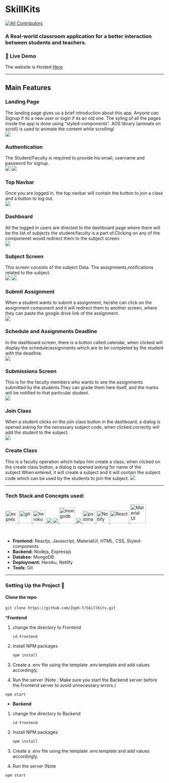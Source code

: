# SkillKits
<!-- ALL-CONTRIBUTORS-BADGE:START - Do not remove or modify this section -->
[![All Contributors](https://img.shields.io/badge/all_contributors-2-orange.svg?style=flat-square)](#contributors-)
<!-- ALL-CONTRIBUTORS-BADGE:END -->
### A Real-world classroom application for a better interaction between students and teachers.

### 🔗 Live Demo

The website is Hosted [Here](https://skillkits.netlify.app/)

***
## Main Features
### Landing Page
The landing page gives us a brief introduction about this app. Anyone can Signup if its a new user or login if its an old one. The syling of all the pages inside the app is done using "styled-components". AOS library (animate on scroll) is used to animate the content while scrolling!
<br>
![](https://github.com/Zeph-T/SkillKits/blob/master/public/landing.png)

### Authentication
The Student/Faculty is required to provide his email, username and password for signup.
<br>
![](https://github.com/Zeph-T/SkillKits/blob/master/public/login.png)
![](https://github.com/Zeph-T/SkillKits/blob/master/public/singup.png)


### Top Navbar
Once you are logged in, the top navbar will contain the button to join a class and a button to log out.
<br>
![](https://github.com/tend2infinity/Rate-It-Project/blob/master/public/screenshots/navbar.png)

### Dashboard
All the logged in users are directed to the dashboard page where there will be the list of subjects the student/faculty is a part of.Clicking on any of the componenet would redirect them to the subject screen.
<br>
![](https://github.com/Zeph-T/SkillKits/blob/master/public/dashboard.png)

### Subject Screen
This screen consists of the subject Data. The assignments,notifications related to the subject.
<br>
![](https://github.com/Zeph-T/SkillKits/blob/master/public/subjectscreen.png)
![](https://github.com/Zeph-T/SkillKits/blob/master/public/subjectscreen2.png)


### Submit Assignment
When a student wants to submit a assignment, he/she can click on the assignment component and it will redirect them to another screen, where they can paste the google drive link of the assignment.
<br>
![](https://github.com/Zeph-T/SkillKits/blob/master/public/assignmentsubmit.png)

### Schedule and Assignments Deadline
In the dashboard screen, there is a button called calendar, when clicked will display the schedule/assignments which are to be completed by the student with the deadline.
<br>
![](https://github.com/Zeph-T/SkillKits/blob/master/public/schedule.png)

### Submissions Screen
This is for the faculty members who wants to see the assignments submitted by the students.They can grade them here itself, and the marks will be notified to that particular student.
<br>
![](https://github.com/Zeph-T/SkillKits/blob/master/public/submittedscreeen.png)

### Join Class
When a student clicks on the join class button in the dashboard, a dialog is opened asking for the necessary subject code, when clicked correctly will add the student to the subject.
<br>
![](https://github.com/Zeph-T/SkillKits/blob/master/public/joinclass.png)

### Create Class
This is a faculty operation which helps him create a class, when clicked on the create class button, a dialog is opened asking for name of the subject.When entered, it will create a subject and it will contain the subject code which can be used by the students to join the subject.
![](https://github.com/Zeph-T/SkillKits/blob/master/public/createclass.png)

***
### Tech Stack and Concepts used:

<p align="left"> <a href="https://expressjs.com" target="_blank"> <img src="https://www.vectorlogo.zone/logos/expressjs/expressjs-ar21.svg" alt="express" height="40"/> </a> <a href="https://git-scm.com/" target="_blank"> <img src="https://www.vectorlogo.zone/logos/git-scm/git-scm-icon.svg" alt="git" width="40" height="40"/> </a> <a href="https://heroku.com" target="_blank"> <img src="https://www.vectorlogo.zone/logos/heroku/heroku-icon.svg" alt="heroku" width="40" height="40"/> </a> <a href="https://www.w3.org/html/" target="_blank"> <img src="https://img.icons8.com/color/48/000000/html-5.png"/> </a> <a href="https://developer.mozilla.org/en-US/docs/Web/JavaScript" target="_blank"> <img src="https://img.icons8.com/color/48/000000/javascript.png"/> </a> <a href="https://www.mongodb.com/" target="_blank"> <img src="https://www.vectorlogo.zone/logos/mongodb/mongodb-icon.svg" alt="mongodb" width="50" height="50"/> </a> <a href="https://nodejs.org" target="_blank"> <img src="https://img.icons8.com/color/48/000000/nodejs.png"/> </a> <a href="https://postman.com" target="_blank"> <img src="https://www.vectorlogo.zone/logos/getpostman/getpostman-icon.svg" alt="postman" width="40" height="40"/> </a> <a href="https://www.netlify.com" target="_blank"> <img src="https://www.netlify.com/img/press/logos/logomark.png" alt="Netlify" width="40" height="40"/> </a> <a href="https://reactjs.org/" target="_blank"> <img src="https://upload.wikimedia.org/wikipedia/commons/thumb/a/a7/React-icon.svg/1280px-React-icon.svg.png" alt="React" width="60" height="40"/>  <a href="https://material-ui.com" target="_blank"> <img src="https://material-ui.com/static/logo.png" alt="Material UI" width="50" height="60"/> </a></p>
<br>

* __Frontend:__ Reactjs, Javascript, MaterialUI, HTML, CSS, Styled-components
* __Backend:__  Nodejs, Expressjs
* __Databse:__ MongoDB
* __Deployment:__ Heroku, Netlify
* __Tools:__ Git

***

### Setting Up the Project 🔧


#### Clone the repo

   ```sh
   git clone https://github.com/Zeph-T/SkillKits.git
   ```
*__Frontend__
1. change the directory to Frontend
    ```
    cd Frontend
    ```
2. Install NPM packages

   ```sh
   npm install
   ```
3. Create a .env file using the template .env.template and add values accordingly.
4. Run the server (Note : Make sure you start the Backend server before the Frontend server to avoid unnecessary errors.)
```
npm start 
```

* __Backend__
1. change the directory to Backend
    ```
    cd Frontend
    ```
2. Install NPM packages

   ```sh
   npm install
   ```
3. Create a .env file using the template .env.template and add values accordingly.
4. Run the server (Note
 ```
npm start 
```
